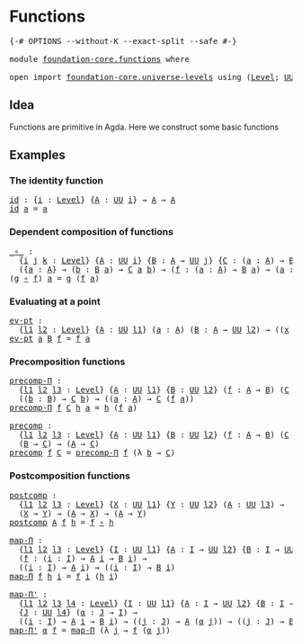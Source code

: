 # Functions

<pre class="Agda"><a id="22" class="Symbol">{-#</a> <a id="26" class="Keyword">OPTIONS</a> <a id="34" class="Pragma">--without-K</a> <a id="46" class="Pragma">--exact-split</a> <a id="60" class="Pragma">--safe</a> <a id="67" class="Symbol">#-}</a>

<a id="72" class="Keyword">module</a> <a id="79" href="foundation-core.functions.html" class="Module">foundation-core.functions</a> <a id="105" class="Keyword">where</a>

<a id="112" class="Keyword">open</a> <a id="117" class="Keyword">import</a> <a id="124" href="foundation-core.universe-levels.html" class="Module">foundation-core.universe-levels</a> <a id="156" class="Keyword">using</a> <a id="162" class="Symbol">(</a><a id="163" href="Agda.Primitive.html#597" class="Postulate">Level</a><a id="168" class="Symbol">;</a> <a id="170" href="foundation-core.universe-levels.html#222" class="Primitive">UU</a><a id="172" class="Symbol">)</a>
</pre>
## Idea

Functions are primitive in Agda. Here we construct some basic functions

## Examples

### The identity function

<pre class="Agda"><a id="id"></a><a id="309" href="foundation-core.functions.html#309" class="Function">id</a> <a id="312" class="Symbol">:</a> <a id="314" class="Symbol">{</a><a id="315" href="foundation-core.functions.html#315" class="Bound">i</a> <a id="317" class="Symbol">:</a> <a id="319" href="Agda.Primitive.html#597" class="Postulate">Level</a><a id="324" class="Symbol">}</a> <a id="326" class="Symbol">{</a><a id="327" href="foundation-core.functions.html#327" class="Bound">A</a> <a id="329" class="Symbol">:</a> <a id="331" href="foundation-core.universe-levels.html#222" class="Primitive">UU</a> <a id="334" href="foundation-core.functions.html#315" class="Bound">i</a><a id="335" class="Symbol">}</a> <a id="337" class="Symbol">→</a> <a id="339" href="foundation-core.functions.html#327" class="Bound">A</a> <a id="341" class="Symbol">→</a> <a id="343" href="foundation-core.functions.html#327" class="Bound">A</a>
<a id="345" href="foundation-core.functions.html#309" class="Function">id</a> <a id="348" href="foundation-core.functions.html#348" class="Bound">a</a> <a id="350" class="Symbol">=</a> <a id="352" href="foundation-core.functions.html#348" class="Bound">a</a>
</pre>
### Dependent composition of functions

<pre class="Agda"><a id="_∘_"></a><a id="407" href="foundation-core.functions.html#407" class="Function Operator">_∘_</a> <a id="411" class="Symbol">:</a>
  <a id="415" class="Symbol">{</a><a id="416" href="foundation-core.functions.html#416" class="Bound">i</a> <a id="418" href="foundation-core.functions.html#418" class="Bound">j</a> <a id="420" href="foundation-core.functions.html#420" class="Bound">k</a> <a id="422" class="Symbol">:</a> <a id="424" href="Agda.Primitive.html#597" class="Postulate">Level</a><a id="429" class="Symbol">}</a> <a id="431" class="Symbol">{</a><a id="432" href="foundation-core.functions.html#432" class="Bound">A</a> <a id="434" class="Symbol">:</a> <a id="436" href="foundation-core.universe-levels.html#222" class="Primitive">UU</a> <a id="439" href="foundation-core.functions.html#416" class="Bound">i</a><a id="440" class="Symbol">}</a> <a id="442" class="Symbol">{</a><a id="443" href="foundation-core.functions.html#443" class="Bound">B</a> <a id="445" class="Symbol">:</a> <a id="447" href="foundation-core.functions.html#432" class="Bound">A</a> <a id="449" class="Symbol">→</a> <a id="451" href="foundation-core.universe-levels.html#222" class="Primitive">UU</a> <a id="454" href="foundation-core.functions.html#418" class="Bound">j</a><a id="455" class="Symbol">}</a> <a id="457" class="Symbol">{</a><a id="458" href="foundation-core.functions.html#458" class="Bound">C</a> <a id="460" class="Symbol">:</a> <a id="462" class="Symbol">(</a><a id="463" href="foundation-core.functions.html#463" class="Bound">a</a> <a id="465" class="Symbol">:</a> <a id="467" href="foundation-core.functions.html#432" class="Bound">A</a><a id="468" class="Symbol">)</a> <a id="470" class="Symbol">→</a> <a id="472" href="foundation-core.functions.html#443" class="Bound">B</a> <a id="474" href="foundation-core.functions.html#463" class="Bound">a</a> <a id="476" class="Symbol">→</a> <a id="478" href="foundation-core.universe-levels.html#222" class="Primitive">UU</a> <a id="481" href="foundation-core.functions.html#420" class="Bound">k</a><a id="482" class="Symbol">}</a> <a id="484" class="Symbol">→</a>
  <a id="488" class="Symbol">({</a><a id="490" href="foundation-core.functions.html#490" class="Bound">a</a> <a id="492" class="Symbol">:</a> <a id="494" href="foundation-core.functions.html#432" class="Bound">A</a><a id="495" class="Symbol">}</a> <a id="497" class="Symbol">→</a> <a id="499" class="Symbol">(</a><a id="500" href="foundation-core.functions.html#500" class="Bound">b</a> <a id="502" class="Symbol">:</a> <a id="504" href="foundation-core.functions.html#443" class="Bound">B</a> <a id="506" href="foundation-core.functions.html#490" class="Bound">a</a><a id="507" class="Symbol">)</a> <a id="509" class="Symbol">→</a> <a id="511" href="foundation-core.functions.html#458" class="Bound">C</a> <a id="513" href="foundation-core.functions.html#490" class="Bound">a</a> <a id="515" href="foundation-core.functions.html#500" class="Bound">b</a><a id="516" class="Symbol">)</a> <a id="518" class="Symbol">→</a> <a id="520" class="Symbol">(</a><a id="521" href="foundation-core.functions.html#521" class="Bound">f</a> <a id="523" class="Symbol">:</a> <a id="525" class="Symbol">(</a><a id="526" href="foundation-core.functions.html#526" class="Bound">a</a> <a id="528" class="Symbol">:</a> <a id="530" href="foundation-core.functions.html#432" class="Bound">A</a><a id="531" class="Symbol">)</a> <a id="533" class="Symbol">→</a> <a id="535" href="foundation-core.functions.html#443" class="Bound">B</a> <a id="537" href="foundation-core.functions.html#526" class="Bound">a</a><a id="538" class="Symbol">)</a> <a id="540" class="Symbol">→</a> <a id="542" class="Symbol">(</a><a id="543" href="foundation-core.functions.html#543" class="Bound">a</a> <a id="545" class="Symbol">:</a> <a id="547" href="foundation-core.functions.html#432" class="Bound">A</a><a id="548" class="Symbol">)</a> <a id="550" class="Symbol">→</a> <a id="552" href="foundation-core.functions.html#458" class="Bound">C</a> <a id="554" href="foundation-core.functions.html#543" class="Bound">a</a> <a id="556" class="Symbol">(</a><a id="557" href="foundation-core.functions.html#521" class="Bound">f</a> <a id="559" href="foundation-core.functions.html#543" class="Bound">a</a><a id="560" class="Symbol">)</a>
<a id="562" class="Symbol">(</a><a id="563" href="foundation-core.functions.html#563" class="Bound">g</a> <a id="565" href="foundation-core.functions.html#407" class="Function Operator">∘</a> <a id="567" href="foundation-core.functions.html#567" class="Bound">f</a><a id="568" class="Symbol">)</a> <a id="570" href="foundation-core.functions.html#570" class="Bound">a</a> <a id="572" class="Symbol">=</a> <a id="574" href="foundation-core.functions.html#563" class="Bound">g</a> <a id="576" class="Symbol">(</a><a id="577" href="foundation-core.functions.html#567" class="Bound">f</a> <a id="579" href="foundation-core.functions.html#570" class="Bound">a</a><a id="580" class="Symbol">)</a>
</pre>
### Evaluating at a point

<pre class="Agda"><a id="ev-pt"></a><a id="622" href="foundation-core.functions.html#622" class="Function">ev-pt</a> <a id="628" class="Symbol">:</a>
  <a id="632" class="Symbol">{</a><a id="633" href="foundation-core.functions.html#633" class="Bound">l1</a> <a id="636" href="foundation-core.functions.html#636" class="Bound">l2</a> <a id="639" class="Symbol">:</a> <a id="641" href="Agda.Primitive.html#597" class="Postulate">Level</a><a id="646" class="Symbol">}</a> <a id="648" class="Symbol">{</a><a id="649" href="foundation-core.functions.html#649" class="Bound">A</a> <a id="651" class="Symbol">:</a> <a id="653" href="foundation-core.universe-levels.html#222" class="Primitive">UU</a> <a id="656" href="foundation-core.functions.html#633" class="Bound">l1</a><a id="658" class="Symbol">}</a> <a id="660" class="Symbol">(</a><a id="661" href="foundation-core.functions.html#661" class="Bound">a</a> <a id="663" class="Symbol">:</a> <a id="665" href="foundation-core.functions.html#649" class="Bound">A</a><a id="666" class="Symbol">)</a> <a id="668" class="Symbol">(</a><a id="669" href="foundation-core.functions.html#669" class="Bound">B</a> <a id="671" class="Symbol">:</a> <a id="673" href="foundation-core.functions.html#649" class="Bound">A</a> <a id="675" class="Symbol">→</a> <a id="677" href="foundation-core.universe-levels.html#222" class="Primitive">UU</a> <a id="680" href="foundation-core.functions.html#636" class="Bound">l2</a><a id="682" class="Symbol">)</a> <a id="684" class="Symbol">→</a> <a id="686" class="Symbol">((</a><a id="688" href="foundation-core.functions.html#688" class="Bound">x</a> <a id="690" class="Symbol">:</a> <a id="692" href="foundation-core.functions.html#649" class="Bound">A</a><a id="693" class="Symbol">)</a> <a id="695" class="Symbol">→</a> <a id="697" href="foundation-core.functions.html#669" class="Bound">B</a> <a id="699" href="foundation-core.functions.html#688" class="Bound">x</a><a id="700" class="Symbol">)</a> <a id="702" class="Symbol">→</a> <a id="704" href="foundation-core.functions.html#669" class="Bound">B</a> <a id="706" href="foundation-core.functions.html#661" class="Bound">a</a>
<a id="708" href="foundation-core.functions.html#622" class="Function">ev-pt</a> <a id="714" href="foundation-core.functions.html#714" class="Bound">a</a> <a id="716" href="foundation-core.functions.html#716" class="Bound">B</a> <a id="718" href="foundation-core.functions.html#718" class="Bound">f</a> <a id="720" class="Symbol">=</a> <a id="722" href="foundation-core.functions.html#718" class="Bound">f</a> <a id="724" href="foundation-core.functions.html#714" class="Bound">a</a>
</pre>
### Precomposition functions

<pre class="Agda"><a id="precomp-Π"></a><a id="769" href="foundation-core.functions.html#769" class="Function">precomp-Π</a> <a id="779" class="Symbol">:</a>
  <a id="783" class="Symbol">{</a><a id="784" href="foundation-core.functions.html#784" class="Bound">l1</a> <a id="787" href="foundation-core.functions.html#787" class="Bound">l2</a> <a id="790" href="foundation-core.functions.html#790" class="Bound">l3</a> <a id="793" class="Symbol">:</a> <a id="795" href="Agda.Primitive.html#597" class="Postulate">Level</a><a id="800" class="Symbol">}</a> <a id="802" class="Symbol">{</a><a id="803" href="foundation-core.functions.html#803" class="Bound">A</a> <a id="805" class="Symbol">:</a> <a id="807" href="foundation-core.universe-levels.html#222" class="Primitive">UU</a> <a id="810" href="foundation-core.functions.html#784" class="Bound">l1</a><a id="812" class="Symbol">}</a> <a id="814" class="Symbol">{</a><a id="815" href="foundation-core.functions.html#815" class="Bound">B</a> <a id="817" class="Symbol">:</a> <a id="819" href="foundation-core.universe-levels.html#222" class="Primitive">UU</a> <a id="822" href="foundation-core.functions.html#787" class="Bound">l2</a><a id="824" class="Symbol">}</a> <a id="826" class="Symbol">(</a><a id="827" href="foundation-core.functions.html#827" class="Bound">f</a> <a id="829" class="Symbol">:</a> <a id="831" href="foundation-core.functions.html#803" class="Bound">A</a> <a id="833" class="Symbol">→</a> <a id="835" href="foundation-core.functions.html#815" class="Bound">B</a><a id="836" class="Symbol">)</a> <a id="838" class="Symbol">(</a><a id="839" href="foundation-core.functions.html#839" class="Bound">C</a> <a id="841" class="Symbol">:</a> <a id="843" href="foundation-core.functions.html#815" class="Bound">B</a> <a id="845" class="Symbol">→</a> <a id="847" href="foundation-core.universe-levels.html#222" class="Primitive">UU</a> <a id="850" href="foundation-core.functions.html#790" class="Bound">l3</a><a id="852" class="Symbol">)</a> <a id="854" class="Symbol">→</a>
  <a id="858" class="Symbol">((</a><a id="860" href="foundation-core.functions.html#860" class="Bound">b</a> <a id="862" class="Symbol">:</a> <a id="864" href="foundation-core.functions.html#815" class="Bound">B</a><a id="865" class="Symbol">)</a> <a id="867" class="Symbol">→</a> <a id="869" href="foundation-core.functions.html#839" class="Bound">C</a> <a id="871" href="foundation-core.functions.html#860" class="Bound">b</a><a id="872" class="Symbol">)</a> <a id="874" class="Symbol">→</a> <a id="876" class="Symbol">((</a><a id="878" href="foundation-core.functions.html#878" class="Bound">a</a> <a id="880" class="Symbol">:</a> <a id="882" href="foundation-core.functions.html#803" class="Bound">A</a><a id="883" class="Symbol">)</a> <a id="885" class="Symbol">→</a> <a id="887" href="foundation-core.functions.html#839" class="Bound">C</a> <a id="889" class="Symbol">(</a><a id="890" href="foundation-core.functions.html#827" class="Bound">f</a> <a id="892" href="foundation-core.functions.html#878" class="Bound">a</a><a id="893" class="Symbol">))</a>
<a id="896" href="foundation-core.functions.html#769" class="Function">precomp-Π</a> <a id="906" href="foundation-core.functions.html#906" class="Bound">f</a> <a id="908" href="foundation-core.functions.html#908" class="Bound">C</a> <a id="910" href="foundation-core.functions.html#910" class="Bound">h</a> <a id="912" href="foundation-core.functions.html#912" class="Bound">a</a> <a id="914" class="Symbol">=</a> <a id="916" href="foundation-core.functions.html#910" class="Bound">h</a> <a id="918" class="Symbol">(</a><a id="919" href="foundation-core.functions.html#906" class="Bound">f</a> <a id="921" href="foundation-core.functions.html#912" class="Bound">a</a><a id="922" class="Symbol">)</a>

<a id="precomp"></a><a id="925" href="foundation-core.functions.html#925" class="Function">precomp</a> <a id="933" class="Symbol">:</a>
  <a id="937" class="Symbol">{</a><a id="938" href="foundation-core.functions.html#938" class="Bound">l1</a> <a id="941" href="foundation-core.functions.html#941" class="Bound">l2</a> <a id="944" href="foundation-core.functions.html#944" class="Bound">l3</a> <a id="947" class="Symbol">:</a> <a id="949" href="Agda.Primitive.html#597" class="Postulate">Level</a><a id="954" class="Symbol">}</a> <a id="956" class="Symbol">{</a><a id="957" href="foundation-core.functions.html#957" class="Bound">A</a> <a id="959" class="Symbol">:</a> <a id="961" href="foundation-core.universe-levels.html#222" class="Primitive">UU</a> <a id="964" href="foundation-core.functions.html#938" class="Bound">l1</a><a id="966" class="Symbol">}</a> <a id="968" class="Symbol">{</a><a id="969" href="foundation-core.functions.html#969" class="Bound">B</a> <a id="971" class="Symbol">:</a> <a id="973" href="foundation-core.universe-levels.html#222" class="Primitive">UU</a> <a id="976" href="foundation-core.functions.html#941" class="Bound">l2</a><a id="978" class="Symbol">}</a> <a id="980" class="Symbol">(</a><a id="981" href="foundation-core.functions.html#981" class="Bound">f</a> <a id="983" class="Symbol">:</a> <a id="985" href="foundation-core.functions.html#957" class="Bound">A</a> <a id="987" class="Symbol">→</a> <a id="989" href="foundation-core.functions.html#969" class="Bound">B</a><a id="990" class="Symbol">)</a> <a id="992" class="Symbol">(</a><a id="993" href="foundation-core.functions.html#993" class="Bound">C</a> <a id="995" class="Symbol">:</a> <a id="997" href="foundation-core.universe-levels.html#222" class="Primitive">UU</a> <a id="1000" href="foundation-core.functions.html#944" class="Bound">l3</a><a id="1002" class="Symbol">)</a> <a id="1004" class="Symbol">→</a>
  <a id="1008" class="Symbol">(</a><a id="1009" href="foundation-core.functions.html#969" class="Bound">B</a> <a id="1011" class="Symbol">→</a> <a id="1013" href="foundation-core.functions.html#993" class="Bound">C</a><a id="1014" class="Symbol">)</a> <a id="1016" class="Symbol">→</a> <a id="1018" class="Symbol">(</a><a id="1019" href="foundation-core.functions.html#957" class="Bound">A</a> <a id="1021" class="Symbol">→</a> <a id="1023" href="foundation-core.functions.html#993" class="Bound">C</a><a id="1024" class="Symbol">)</a>
<a id="1026" href="foundation-core.functions.html#925" class="Function">precomp</a> <a id="1034" href="foundation-core.functions.html#1034" class="Bound">f</a> <a id="1036" href="foundation-core.functions.html#1036" class="Bound">C</a> <a id="1038" class="Symbol">=</a> <a id="1040" href="foundation-core.functions.html#769" class="Function">precomp-Π</a> <a id="1050" href="foundation-core.functions.html#1034" class="Bound">f</a> <a id="1052" class="Symbol">(λ</a> <a id="1055" href="foundation-core.functions.html#1055" class="Bound">b</a> <a id="1057" class="Symbol">→</a> <a id="1059" href="foundation-core.functions.html#1036" class="Bound">C</a><a id="1060" class="Symbol">)</a>
</pre>
### Postcomposition functions

<pre class="Agda"><a id="postcomp"></a><a id="1106" href="foundation-core.functions.html#1106" class="Function">postcomp</a> <a id="1115" class="Symbol">:</a>
  <a id="1119" class="Symbol">{</a><a id="1120" href="foundation-core.functions.html#1120" class="Bound">l1</a> <a id="1123" href="foundation-core.functions.html#1123" class="Bound">l2</a> <a id="1126" href="foundation-core.functions.html#1126" class="Bound">l3</a> <a id="1129" class="Symbol">:</a> <a id="1131" href="Agda.Primitive.html#597" class="Postulate">Level</a><a id="1136" class="Symbol">}</a> <a id="1138" class="Symbol">{</a><a id="1139" href="foundation-core.functions.html#1139" class="Bound">X</a> <a id="1141" class="Symbol">:</a> <a id="1143" href="foundation-core.universe-levels.html#222" class="Primitive">UU</a> <a id="1146" href="foundation-core.functions.html#1120" class="Bound">l1</a><a id="1148" class="Symbol">}</a> <a id="1150" class="Symbol">{</a><a id="1151" href="foundation-core.functions.html#1151" class="Bound">Y</a> <a id="1153" class="Symbol">:</a> <a id="1155" href="foundation-core.universe-levels.html#222" class="Primitive">UU</a> <a id="1158" href="foundation-core.functions.html#1123" class="Bound">l2</a><a id="1160" class="Symbol">}</a> <a id="1162" class="Symbol">(</a><a id="1163" href="foundation-core.functions.html#1163" class="Bound">A</a> <a id="1165" class="Symbol">:</a> <a id="1167" href="foundation-core.universe-levels.html#222" class="Primitive">UU</a> <a id="1170" href="foundation-core.functions.html#1126" class="Bound">l3</a><a id="1172" class="Symbol">)</a> <a id="1174" class="Symbol">→</a>
  <a id="1178" class="Symbol">(</a><a id="1179" href="foundation-core.functions.html#1139" class="Bound">X</a> <a id="1181" class="Symbol">→</a> <a id="1183" href="foundation-core.functions.html#1151" class="Bound">Y</a><a id="1184" class="Symbol">)</a> <a id="1186" class="Symbol">→</a> <a id="1188" class="Symbol">(</a><a id="1189" href="foundation-core.functions.html#1163" class="Bound">A</a> <a id="1191" class="Symbol">→</a> <a id="1193" href="foundation-core.functions.html#1139" class="Bound">X</a><a id="1194" class="Symbol">)</a> <a id="1196" class="Symbol">→</a> <a id="1198" class="Symbol">(</a><a id="1199" href="foundation-core.functions.html#1163" class="Bound">A</a> <a id="1201" class="Symbol">→</a> <a id="1203" href="foundation-core.functions.html#1151" class="Bound">Y</a><a id="1204" class="Symbol">)</a>
<a id="1206" href="foundation-core.functions.html#1106" class="Function">postcomp</a> <a id="1215" href="foundation-core.functions.html#1215" class="Bound">A</a> <a id="1217" href="foundation-core.functions.html#1217" class="Bound">f</a> <a id="1219" href="foundation-core.functions.html#1219" class="Bound">h</a> <a id="1221" class="Symbol">=</a> <a id="1223" href="foundation-core.functions.html#1217" class="Bound">f</a> <a id="1225" href="foundation-core.functions.html#407" class="Function Operator">∘</a> <a id="1227" href="foundation-core.functions.html#1219" class="Bound">h</a>

<a id="map-Π"></a><a id="1230" href="foundation-core.functions.html#1230" class="Function">map-Π</a> <a id="1236" class="Symbol">:</a>
  <a id="1240" class="Symbol">{</a><a id="1241" href="foundation-core.functions.html#1241" class="Bound">l1</a> <a id="1244" href="foundation-core.functions.html#1244" class="Bound">l2</a> <a id="1247" href="foundation-core.functions.html#1247" class="Bound">l3</a> <a id="1250" class="Symbol">:</a> <a id="1252" href="Agda.Primitive.html#597" class="Postulate">Level</a><a id="1257" class="Symbol">}</a> <a id="1259" class="Symbol">{</a><a id="1260" href="foundation-core.functions.html#1260" class="Bound">I</a> <a id="1262" class="Symbol">:</a> <a id="1264" href="foundation-core.universe-levels.html#222" class="Primitive">UU</a> <a id="1267" href="foundation-core.functions.html#1241" class="Bound">l1</a><a id="1269" class="Symbol">}</a> <a id="1271" class="Symbol">{</a><a id="1272" href="foundation-core.functions.html#1272" class="Bound">A</a> <a id="1274" class="Symbol">:</a> <a id="1276" href="foundation-core.functions.html#1260" class="Bound">I</a> <a id="1278" class="Symbol">→</a> <a id="1280" href="foundation-core.universe-levels.html#222" class="Primitive">UU</a> <a id="1283" href="foundation-core.functions.html#1244" class="Bound">l2</a><a id="1285" class="Symbol">}</a> <a id="1287" class="Symbol">{</a><a id="1288" href="foundation-core.functions.html#1288" class="Bound">B</a> <a id="1290" class="Symbol">:</a> <a id="1292" href="foundation-core.functions.html#1260" class="Bound">I</a> <a id="1294" class="Symbol">→</a> <a id="1296" href="foundation-core.universe-levels.html#222" class="Primitive">UU</a> <a id="1299" href="foundation-core.functions.html#1247" class="Bound">l3</a><a id="1301" class="Symbol">}</a>
  <a id="1305" class="Symbol">(</a><a id="1306" href="foundation-core.functions.html#1306" class="Bound">f</a> <a id="1308" class="Symbol">:</a> <a id="1310" class="Symbol">(</a><a id="1311" href="foundation-core.functions.html#1311" class="Bound">i</a> <a id="1313" class="Symbol">:</a> <a id="1315" href="foundation-core.functions.html#1260" class="Bound">I</a><a id="1316" class="Symbol">)</a> <a id="1318" class="Symbol">→</a> <a id="1320" href="foundation-core.functions.html#1272" class="Bound">A</a> <a id="1322" href="foundation-core.functions.html#1311" class="Bound">i</a> <a id="1324" class="Symbol">→</a> <a id="1326" href="foundation-core.functions.html#1288" class="Bound">B</a> <a id="1328" href="foundation-core.functions.html#1311" class="Bound">i</a><a id="1329" class="Symbol">)</a> <a id="1331" class="Symbol">→</a>
  <a id="1335" class="Symbol">((</a><a id="1337" href="foundation-core.functions.html#1337" class="Bound">i</a> <a id="1339" class="Symbol">:</a> <a id="1341" href="foundation-core.functions.html#1260" class="Bound">I</a><a id="1342" class="Symbol">)</a> <a id="1344" class="Symbol">→</a> <a id="1346" href="foundation-core.functions.html#1272" class="Bound">A</a> <a id="1348" href="foundation-core.functions.html#1337" class="Bound">i</a><a id="1349" class="Symbol">)</a> <a id="1351" class="Symbol">→</a> <a id="1353" class="Symbol">((</a><a id="1355" href="foundation-core.functions.html#1355" class="Bound">i</a> <a id="1357" class="Symbol">:</a> <a id="1359" href="foundation-core.functions.html#1260" class="Bound">I</a><a id="1360" class="Symbol">)</a> <a id="1362" class="Symbol">→</a> <a id="1364" href="foundation-core.functions.html#1288" class="Bound">B</a> <a id="1366" href="foundation-core.functions.html#1355" class="Bound">i</a><a id="1367" class="Symbol">)</a>
<a id="1369" href="foundation-core.functions.html#1230" class="Function">map-Π</a> <a id="1375" href="foundation-core.functions.html#1375" class="Bound">f</a> <a id="1377" href="foundation-core.functions.html#1377" class="Bound">h</a> <a id="1379" href="foundation-core.functions.html#1379" class="Bound">i</a> <a id="1381" class="Symbol">=</a> <a id="1383" href="foundation-core.functions.html#1375" class="Bound">f</a> <a id="1385" href="foundation-core.functions.html#1379" class="Bound">i</a> <a id="1387" class="Symbol">(</a><a id="1388" href="foundation-core.functions.html#1377" class="Bound">h</a> <a id="1390" href="foundation-core.functions.html#1379" class="Bound">i</a><a id="1391" class="Symbol">)</a>

<a id="map-Π&#39;"></a><a id="1394" href="foundation-core.functions.html#1394" class="Function">map-Π&#39;</a> <a id="1401" class="Symbol">:</a>
  <a id="1405" class="Symbol">{</a><a id="1406" href="foundation-core.functions.html#1406" class="Bound">l1</a> <a id="1409" href="foundation-core.functions.html#1409" class="Bound">l2</a> <a id="1412" href="foundation-core.functions.html#1412" class="Bound">l3</a> <a id="1415" href="foundation-core.functions.html#1415" class="Bound">l4</a> <a id="1418" class="Symbol">:</a> <a id="1420" href="Agda.Primitive.html#597" class="Postulate">Level</a><a id="1425" class="Symbol">}</a> <a id="1427" class="Symbol">{</a><a id="1428" href="foundation-core.functions.html#1428" class="Bound">I</a> <a id="1430" class="Symbol">:</a> <a id="1432" href="foundation-core.universe-levels.html#222" class="Primitive">UU</a> <a id="1435" href="foundation-core.functions.html#1406" class="Bound">l1</a><a id="1437" class="Symbol">}</a> <a id="1439" class="Symbol">{</a><a id="1440" href="foundation-core.functions.html#1440" class="Bound">A</a> <a id="1442" class="Symbol">:</a> <a id="1444" href="foundation-core.functions.html#1428" class="Bound">I</a> <a id="1446" class="Symbol">→</a> <a id="1448" href="foundation-core.universe-levels.html#222" class="Primitive">UU</a> <a id="1451" href="foundation-core.functions.html#1409" class="Bound">l2</a><a id="1453" class="Symbol">}</a> <a id="1455" class="Symbol">{</a><a id="1456" href="foundation-core.functions.html#1456" class="Bound">B</a> <a id="1458" class="Symbol">:</a> <a id="1460" href="foundation-core.functions.html#1428" class="Bound">I</a> <a id="1462" class="Symbol">→</a> <a id="1464" href="foundation-core.universe-levels.html#222" class="Primitive">UU</a> <a id="1467" href="foundation-core.functions.html#1412" class="Bound">l3</a><a id="1469" class="Symbol">}</a>
  <a id="1473" class="Symbol">{</a><a id="1474" href="foundation-core.functions.html#1474" class="Bound">J</a> <a id="1476" class="Symbol">:</a> <a id="1478" href="foundation-core.universe-levels.html#222" class="Primitive">UU</a> <a id="1481" href="foundation-core.functions.html#1415" class="Bound">l4</a><a id="1483" class="Symbol">}</a> <a id="1485" class="Symbol">(</a><a id="1486" href="foundation-core.functions.html#1486" class="Bound">α</a> <a id="1488" class="Symbol">:</a> <a id="1490" href="foundation-core.functions.html#1474" class="Bound">J</a> <a id="1492" class="Symbol">→</a> <a id="1494" href="foundation-core.functions.html#1428" class="Bound">I</a><a id="1495" class="Symbol">)</a> <a id="1497" class="Symbol">→</a> 
  <a id="1502" class="Symbol">((</a><a id="1504" href="foundation-core.functions.html#1504" class="Bound">i</a> <a id="1506" class="Symbol">:</a> <a id="1508" href="foundation-core.functions.html#1428" class="Bound">I</a><a id="1509" class="Symbol">)</a> <a id="1511" class="Symbol">→</a> <a id="1513" href="foundation-core.functions.html#1440" class="Bound">A</a> <a id="1515" href="foundation-core.functions.html#1504" class="Bound">i</a> <a id="1517" class="Symbol">→</a> <a id="1519" href="foundation-core.functions.html#1456" class="Bound">B</a> <a id="1521" href="foundation-core.functions.html#1504" class="Bound">i</a><a id="1522" class="Symbol">)</a> <a id="1524" class="Symbol">→</a> <a id="1526" class="Symbol">((</a><a id="1528" href="foundation-core.functions.html#1528" class="Bound">j</a> <a id="1530" class="Symbol">:</a> <a id="1532" href="foundation-core.functions.html#1474" class="Bound">J</a><a id="1533" class="Symbol">)</a> <a id="1535" class="Symbol">→</a> <a id="1537" href="foundation-core.functions.html#1440" class="Bound">A</a> <a id="1539" class="Symbol">(</a><a id="1540" href="foundation-core.functions.html#1486" class="Bound">α</a> <a id="1542" href="foundation-core.functions.html#1528" class="Bound">j</a><a id="1543" class="Symbol">))</a> <a id="1546" class="Symbol">→</a> <a id="1548" class="Symbol">((</a><a id="1550" href="foundation-core.functions.html#1550" class="Bound">j</a> <a id="1552" class="Symbol">:</a> <a id="1554" href="foundation-core.functions.html#1474" class="Bound">J</a><a id="1555" class="Symbol">)</a> <a id="1557" class="Symbol">→</a> <a id="1559" href="foundation-core.functions.html#1456" class="Bound">B</a> <a id="1561" class="Symbol">(</a><a id="1562" href="foundation-core.functions.html#1486" class="Bound">α</a> <a id="1564" href="foundation-core.functions.html#1550" class="Bound">j</a><a id="1565" class="Symbol">))</a>
<a id="1568" href="foundation-core.functions.html#1394" class="Function">map-Π&#39;</a> <a id="1575" href="foundation-core.functions.html#1575" class="Bound">α</a> <a id="1577" href="foundation-core.functions.html#1577" class="Bound">f</a> <a id="1579" class="Symbol">=</a> <a id="1581" href="foundation-core.functions.html#1230" class="Function">map-Π</a> <a id="1587" class="Symbol">(λ</a> <a id="1590" href="foundation-core.functions.html#1590" class="Bound">j</a> <a id="1592" class="Symbol">→</a> <a id="1594" href="foundation-core.functions.html#1577" class="Bound">f</a> <a id="1596" class="Symbol">(</a><a id="1597" href="foundation-core.functions.html#1575" class="Bound">α</a> <a id="1599" href="foundation-core.functions.html#1590" class="Bound">j</a><a id="1600" class="Symbol">))</a>
</pre>